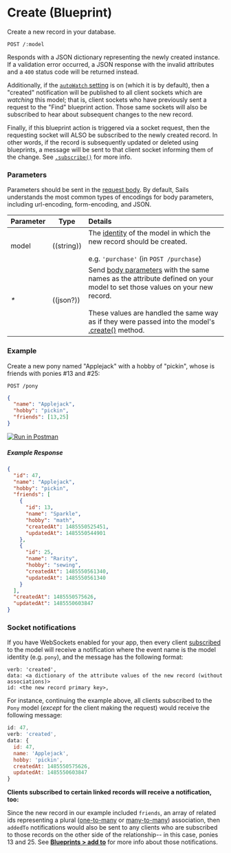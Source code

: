 # Create (Blueprint)

Create a new record in your database.

```usage
POST /:model
```

Responds with a JSON dictionary representing the newly created instance.  If a validation error occurred, a JSON response with the invalid attributes and a `400` status code will be returned instead.

Additionally, if the [`autoWatch` setting](http://sailsjs.com/documentation/reference/configuration/sails-config-blueprints?properties) is on (which it is by default), then a "created" notification will be published to all client sockets which are _watching_ this model; that is, client sockets who have previously sent a request to the "Find" blueprint action.  Those same sockets will also be subscribed to hear about subsequent changes to the new record.

Finally, if this blueprint action is triggered via a socket request, then the requesting socket will ALSO be subscribed to the newly created record.  In other words, if the record is subsequently updated or deleted using blueprints, a message will be sent to that client socket informing them of the change.  See [`.subscribe()`](http://sailsjs.com/documentation/reference/web-sockets/resourceful-pub-sub/subscribe) for more info.

### Parameters

Parameters should be sent in the [request body](https://www.getpostman.com/docs/requests#body).  By default, Sails understands the most common types of encodings for body parameters, including url-encoding, form-encoding, and JSON.

 Parameter      | Type                                                      | Details
 -------------- | --------------------------------------------------------- |:---------------------------------
 model          | ((string))   | The [identity](http://sailsjs.com/documentation/concepts/models-and-orm/model-settings#?identity) of the model in which the new record should be created.<br/><br/>e.g. `'purchase'` (in `POST /purchase`)
 _*_            | ((json?))                                                  | Send [body parameters](https://www.getpostman.com/docs/requests#body) with the same names as the attribute defined on your model to set those values on your new record.  <br/> <br/>These values are handled the same way as if they were passed into the model's <a href="http://sailsjs.com/documentation/reference/waterline-orm/models/create">.create()</a> method.

### Example

Create a new pony named "Applejack" with a hobby of "pickin", whose is friends with ponies #13 and #25:

`POST /pony`

```json
{
  "name": "Applejack",
  "hobby": "pickin",
  "friends": [13,25]
}
```

[![Run in Postman](https://s3.amazonaws.com/postman-static/run-button.png)](https://www.getpostman.com/run-collection/96217d0d747e536e49a4)

##### Example Response
```json
{
  "id": 47,
  "name": "Applejack",
  "hobby": "pickin",
  "friends": [
    {
      "id": 13,
      "name": "Sparkle",
      "hobby": "math",
      "createdAt": 1485550525451,
      "updatedAt": 1485550544901
    },
    {
      "id": 25,
      "name": "Rarity",
      "hobby": "sewing",
      "createdAt": 1485550561340,
      "updatedAt": 1485550561340
    }
  ],
  "createdAt": 1485550575626,
  "updatedAt": 1485550603847
}
```

### Socket notifications

If you have WebSockets enabled for your app, then every client [subscribed](http://sailsjs.com/documentation/reference/web-sockets/resourceful-pub-sub) to the model will receive a notification where the event name is the model identity (e.g. `pony`), and the message has the following format:

```
verb: 'created',
data: <a dictionary of the attribute values of the new record (without associations)>
id: <the new record primary key>,
```

For instance, continuing the example above, all clients subscribed to the `Pony` model (_except_ for the client making the request) would receive the following message:

```js
id: 47,
verb: 'created',
data: {
  id: 47,
  name: 'Applejack',
  hobby: 'pickin',
  createdAt: 1485550575626,
  updatedAt: 1485550603847
}
```

**Clients subscribed to certain linked records will receive a notification, too:**

Since the new record in our example included `friends`, an array of related ids representing a plural ([one-to-many](http://sailsjs.com/documentation/concepts/models-and-orm/associations/one-to-many) or [many-to-many](http://sailsjs.com/documentation/concepts/models-and-orm/associations/many-to-many)) association, then `addedTo` notifications would also be sent to any clients who are subscribed to those records on the other side of the relationship-- in this case, ponies 13 and 25.  See [**Blueprints > add to**](http://sailsjs.com/documentation/reference/blueprint-api/add-to) for more info about those notifications.


<docmeta name="displayName" value="create">
<docmeta name="pageType" value="endpoint">

